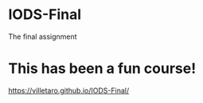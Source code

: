 # IODS-Final
The final assignment
# This has been a fun course!

https://villetaro.github.io/IODS-Final/